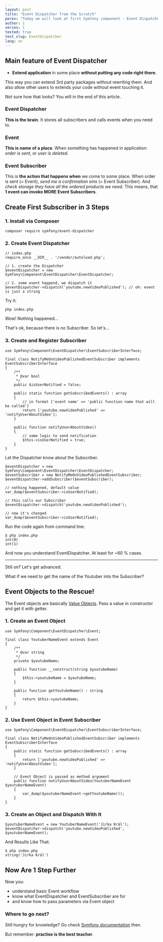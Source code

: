```yaml
---
layout: post
title: "Event Dispatcher from the Scratch"
perex: "Today we will look at first Symfony component - Event Dispatcher. Why should you start with it? It gives you flexibility, it is easy to understand and it helps you to write decoupled code."
author: 1
series: 1 
tested: true
test_slug: EventDispatcher
lang: en
---
```



## Main feature of Event Dispatcher 

- **Extend application** in some place **without putting any code right there**.

This way you can extend 3rd party packages without rewriting them. And also allow other users to extends your code without event touching it.

Not sure how that looks? You will in the end of this article.


### Event Dispatcher

**This is the brain**. It stores all subscribers and calls events when you need to. 


### Event

**This is name of a place**. When something has happened in application: *order is sent*, 
or *user is deleted*.     


### Event Subscriber

This is **the action that happens when** we come to some place. When order is sent (= Event), *send me a confirmation sms* (= Event Subscriber). And *check storage they have all the ordered products we need*. This means, that **1 event can invoke MORE Event Subscribers**.


## Create First Subscriber in 3 Steps 


### 1. Install via Composer

```language-bash
composer require symfony/event-dispatcher
```


### 2. Create Event Dispatcher

```language-php
// index.php
require_once __DIR__ . '/vendor/autoload.php';

// 1. create the Dispatcher
$eventDispatcher = new Symfony\Component\EventDispatcher\EventDispatcher;

// 2. some event happend, we dispatch it 
$eventDispatcher->dispatch('youtube.newVideoPublished'); // oh: event is just a string
```

Try it:

```language-bash
php index.php
```

Wow! Nothing happened...

That's ok, because there is no Subscriber. So let's...
 

### 3. Create and Register Subscriber

```language-php
use Symfony\Component\EventDispatcher\EventSubscriberInterface;

final class NotifyMeOnVideoPublishedEventSubscriber implements EventSubscriberInterface
{
    /**
     * @var bool
     */
    public $isUserNotified = false;

    public static function getSubscribedEvents() : array
    {
        // in format ['event name' => 'public function name that will be called']
        return ['youtube.newVideoPublished' => 'notifyUserAboutVideo'];
    }

    public function notifyUserAboutVideo()
    {
        // some logic to send notification
        $this->isUserNotified = true;
    }
}
```

Let the Dispatcher know about the Subscriber.

```language-php
$eventDispatcher = new Symfony\Component\EventDispatcher\EventDispatcher;
$eventSubscriber = new NotifyMeOnVideoPublishedEventSubscriber;
$eventDispatcher->addSubscriber($eventSubscriber);

// nothing happened, default value
var_dump($eventSubscriber->isUserNotified);

// this calls our Subscriber
$eventDispatcher->dispatch('youtube.newVideoPublished');

// now it's changed
var_dump($eventSubscriber->isUserNotified);
```

Run the code again from command line:

```language-php
$ php index.php
int(0)
int(1)
```

And now you understand EventDispatcher. At least for ~60 % cases. 

---

Still on? Let's get advanced.

What if we need to get the name of the Youtuber into the Subscriber?


## Event Objects to the Rescue!

The Event objects are basically [Value Objects](http://richardmiller.co.uk/2014/11/06/value-objects/). Pass a value in constructor and get it with getter.


### 1. Create an Event Object

```language-php
use Symfony\Component\EventDispatcher\Event;

final class YoutuberNameEvent extends Event
{
    /**
     * @var string
     */
    private $youtubeName;

    public function __construct(string $youtubeName)
    {
        $this->youtubeName = $youtubeName;
    }

    public function getYoutubeName() : string
    {
        return $this->youtubeName;
    }
}
```


### 2. Use Event Object in Event Subscriber

```language-php
use Symfony\Component\EventDispatcher\EventSubscriberInterface;

final class NotifyMeOnVideoPublishedEventSubscriber implements EventSubscriberInterface
{
    public static function getSubscribedEvents() : array
    {
        return ['youtube.newVideoPublished' => 'notifyUserAboutVideo'];
    }

    // Event Object is passed as method argument
    public function notifyUserAboutVideo(YoutuberNameEvent $youtuberNameEvent)
    {
        var_dump($youtuberNameEvent->getYoutubeName());    
    }
}
```


### 3. Create an Object and Dispatch With It

```language-php
$youtuberNameEvent = new YoutuberNameEvent('Jirka Král');
$eventDispatcher->dispatch('youtube.newVideoPublished', $youtuberNameEvent);
```

And Results Like That:

```language-php
$ php index.php
string('Jirka Král')
``` 


## Now Are 1 Step Further

Now you:

- understand basic Event workflow
- know what EventDispatcher and EventSubscriber are for
- and know how to pass parameters via Event object

### Where to go next?

Still hungry for knowledge? Go check [Symfony documentation](http://symfony.com/doc/current/components/event_dispatcher.html) then. 

But remember: **practise is the best teacher**.
